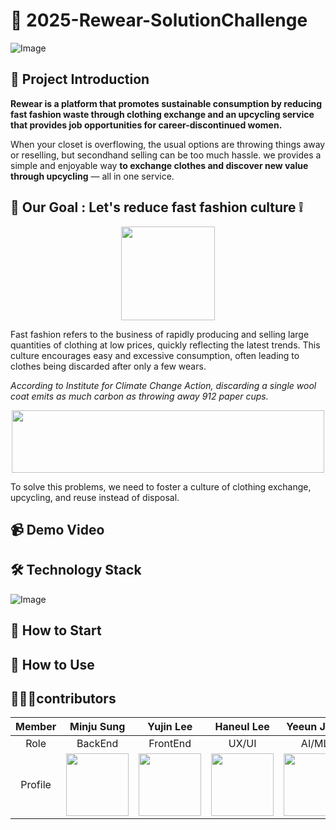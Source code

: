 # 👕 2025-Rewear-SolutionChallenge
![Image](https://github.com/user-attachments/assets/6b8b7023-9b7b-4acd-b86f-30c6e2f5326d)

## 📢 Project Introduction
**Rewear is a platform that promotes sustainable consumption by reducing fast fashion waste through clothing exchange and an upcycling service that provides job opportunities for career-discontinued women.**

When your closet is overflowing, the usual options are throwing things away or reselling, but secondhand selling can be too much hassle. we provides a simple and enjoyable way **to exchange clothes and discover new value through upcycling** — all in one service.

## 📌 Our Goal : Let's reduce fast fashion culture ❕
<p align = "center">
<img src= "https://github.com/user-attachments/assets/34ed7575-bd87-4ca4-a73a-752f49d53087" width="150" height="150"/>
</p>

Fast fashion refers to the business of rapidly producing and selling large quantities of clothing at low prices, quickly reflecting the latest trends. This culture encourages easy and excessive consumption, often leading to clothes being discarded after only a few wears. 

*According to Institute for Climate Change Action, discarding a single wool coat emits as much carbon as throwing away 912 paper cups.*
<p align = "center">
<img src= "https://github.com/user-attachments/assets/68847914-8aa7-4452-9acd-3b4f0a45cdb5" width="500" height="100"/> 
</p>
To solve this problems, we need to foster a culture of clothing exchange, upcycling, and reuse instead of disposal.

## 📹 Demo Video

## 🛠 Technology Stack
![Image](https://github.com/user-attachments/assets/9076b913-c8fc-4de8-a9d0-cc2b677e4938)

## 📱 How to Start

## 👗 How to Use

## 👩🏻‍💻contributors

|Member| Minju Sung | Yujin Lee | Haneul Lee | Yeeun Jeon |
|:--:|:--:|:--:|:--:|:--:|
|Role| BackEnd | FrontEnd | UX/UI | AI/ML |
|Profile|  <img src= "https://github.com/user-attachments/assets/3eb7150e-6ed8-452b-8c79-e133fdf71024" width="100" height="100"/>     | <img src= "https://github.com/user-attachments/assets/1fb79008-878a-4cdc-90c3-490b2b2a3ec9" width="100" height="100"/>   | <img src= "https://github.com/user-attachments/assets/c86d20f1-1d8d-4442-a786-46b3a666f68f" width="100" height="100"/>  | <img src= "https://github.com/user-attachments/assets/3b71bfdf-6fe3-4cce-8641-9c903e0f77fa" width="100" height="100"/>   |

